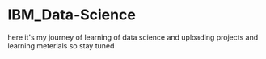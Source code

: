 # IBM_Data-Science
here it's my journey of learning of data science and uploading projects and learning meterials so stay tuned 
